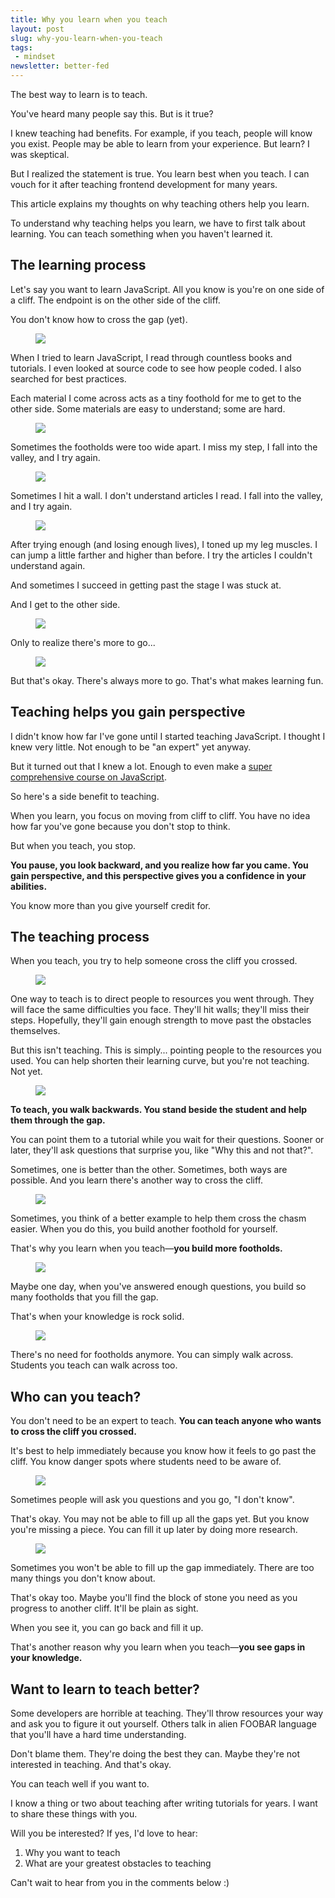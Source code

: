 ```yaml
---
title: Why you learn when you teach
layout: post
slug: why-you-learn-when-you-teach
tags:
 - mindset
newsletter: better-fed
---
```


The best way to learn is to teach.

You've heard many people say this. But is it true?

I knew teaching had benefits. For example, if you teach, people will know you exist. People may be able to learn from your experience. But learn? I was skeptical.

But I realized the statement is true. You learn best when you teach. I can vouch for it after teaching frontend development for many years.

This article explains my thoughts on why teaching others help you learn.

<!--more-->

<div class="jsCkClone" data-should-not-clone></div>

To understand why teaching helps you learn, we have to first talk about learning. You can teach something when you haven't learned it.

## The learning process

Let's say you want to learn JavaScript. All you know is you're on one side of a cliff. The endpoint is on the other side of the cliff.

You don't know how to cross the gap (yet).

<figure>
  <img src="/images/2018/teaching/comic1.jpg">
</figure>

When I tried to learn JavaScript, I read through countless books and tutorials. I even looked at source code to see how people coded. I also searched for best practices.

Each material I come across acts as a tiny foothold for me to get to the other side. Some materials are easy to understand; some are hard.

<figure>
  <img src="/images/2018/teaching/comic2.jpg">
</figure>

Sometimes the footholds were too wide apart. I miss my step, I fall into the valley, and I try again.

<figure>
  <img src="/images/2018/teaching/comic3.jpg">
</figure>

Sometimes I hit a wall. I don't understand articles I read. I fall into the valley, and I try again.

<figure>
  <img src="/images/2018/teaching/comic4.jpg">
</figure>

After trying enough (and losing enough lives), I toned up my leg muscles. I can jump a little farther and higher than before. I try the articles I couldn't understand again.

And sometimes I succeed in getting past the stage I was stuck at.

And I get to the other side.

<figure>
  <img src="/images/2018/teaching/comic5.jpg">
</figure>

Only to realize there's more to go...

<figure>
  <img src="/images/2018/teaching/comic6.jpg">
</figure>

But that's okay. There's always more to go. That's what makes learning fun.

## Teaching helps you gain perspective

I didn't know how far I've gone until I started teaching JavaScript. I thought I knew very little. Not enough to be "an expert" yet anyway.

But it turned out that I knew a lot. Enough to even make a [super comprehensive course on JavaScript](https://learnjavascript.today).

So here's a side benefit to teaching.

When you learn, you focus on moving from cliff to cliff. You have no idea how far you've gone because you don't stop to think.

But when you teach, you stop.

**You pause, you look backward, and you realize how far you came. You gain perspective, and this perspective gives you a confidence in your abilities.**

You know more than you give yourself credit for.

## The teaching process

When you teach, you try to help someone cross the cliff you crossed.

<figure>
  <img src="/images/2018/teaching/comic7.jpg">
</figure>

One way to teach is to direct people to resources you went through. They will face the same difficulties you face. They'll hit walls; they'll miss their steps. Hopefully, they'll gain enough strength to move past the obstacles themselves.

But this isn't teaching. This is simply... pointing people to the resources you used. You can help shorten their learning curve, but you're not teaching. Not yet.

<figure>
  <img src="/images/2018/teaching/comic8.jpg">
</figure>

**To teach, you walk backwards. You stand beside the student and help them through the gap.**

You can point them to a tutorial while you wait for their questions. Sooner or later, they'll ask questions that surprise you, like "Why this and not that?".

Sometimes, one is better than the other. Sometimes, both ways are possible. And you learn there's another way to cross the cliff.

<figure>
  <img src="/images/2018/teaching/comic9.jpg">
</figure>

Sometimes, you think of a better example to help them cross the chasm easier. When you do this, you build another foothold for yourself.

That's why you learn when you teach—**you build more footholds.**


<figure>
  <img src="/images/2018/teaching/comic10.jpg">
</figure>

Maybe one day, when you've answered enough questions, you build so many footholds that you fill the gap.

That's when your knowledge is rock solid.

<figure>
  <img src="/images/2018/teaching/comic11.jpg">
</figure>

There's no need for footholds anymore. You can simply walk across. Students you teach can walk across too.

## Who can you teach?

You don't need to be an expert to teach. **You can teach anyone who wants to cross the cliff you crossed.**

It's best to help immediately because you know how it feels to go past the cliff. You know danger spots where students need to be aware of.

<figure>
  <img src="/images/2018/teaching/comic12.jpg">
</figure>

Sometimes people will ask you questions and you go, "I don't know".

That's okay. You may not be able to fill up all the gaps yet. But you know you're missing a piece. You can fill it up later by doing more research.

<figure>
  <img src="/images/2018/teaching/comic13.jpg">
</figure>

Sometimes you won't be able to fill up the gap immediately. There are too many things you don't know about.

That's okay too. Maybe you'll find the block of stone you need as you progress to another cliff. It'll be plain as sight.

When you see it, you can go back and fill it up.

That's another reason why you learn when you teach—**you see gaps in your knowledge.**

## Want to learn to teach better?

Some developers are horrible at teaching. They'll throw resources your way and ask you to figure it out yourself. Others talk in alien FOOBAR language that you'll have a hard time understanding.

Don't blame them. They're doing the best they can. Maybe they're not interested in teaching. And that's okay.

You can teach well if you want to.

I know a thing or two about teaching after writing tutorials for years. I want to share these things with you.

Will you be interested? If yes, I'd love to hear:

1. Why you want to teach
2. What are your greatest obstacles to teaching

Can't wait to hear from you in the comments below :)

